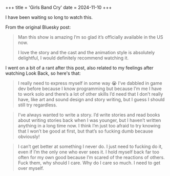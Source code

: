 +++
title = 'Girls Band Cry'
date = 2024-11-10
+++

I have been waiting so long to watch this.

<!--more-->

From the original Bluesky post:

> Man this show is amazing I’m so glad it’s officially available in the US now. 
>
> I love the story and the cast and the animation style is absolutely delightful, I would definitely recommend watching it.

I went on a bit of a rant after this post, also related to my feelings after watching Look Back, so here's that:

> I really need to express myself in some way 😭 I’ve dabbled in game dev before because I know programming but because I’m me I have to work solo and there’s a lot of other skills I’d need that I don’t really have, like art and sound design and story writing, but I guess I should still try regardless.

> I’ve always wanted to write a story. I’d write stories and read books about writing stories back when I was younger, but I haven’t written anything in a long time now. I think I’m just too afraid to try knowing that I won’t be good at first, but that’s so fucking dumb because obviously!

> I can’t get better at something I never do. I just need to fucking do it, even if I’m the only one who ever sees it. I hold myself back far too often for my own good because I’m scared of the reactions of others. Fuck them, why should I care. Why do I care so much. I need to get over myself.